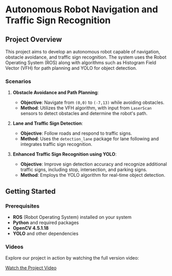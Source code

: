 # Autonomous Robot Navigation and Traffic Sign Recognition

## Project Overview

This project aims to develop an autonomous robot capable of navigation, obstacle avoidance, and traffic sign recognition. The system uses the Robot Operating System (ROS) along with algorithms such as Histogram Field Vector (VFH) for path planning and YOLO for object detection.

### Scenarios
 
1. **Obstacle Avoidance and Path Planning**:
   - **Objective**: Navigate from `(0,0)` to `(-7,13)` while avoiding obstacles.
   - **Method**: Utilizes the VFH algorithm, with input from `LaserScan` sensors to detect obstacles and determine the robot's path.

2. **Lane and Traffic Sign Detection**:
   - **Objective**: Follow roads and respond to traffic signs.
   - **Method**: Uses the `detection_lane` package for lane following and integrates traffic sign recognition.

3. **Enhanced Traffic Sign Recognition using YOLO**:
   - **Objective**: Improve sign detection accuracy and recognize additional traffic signs, including stop, intersection, and parking signs.
   - **Method**: Employs the YOLO algorithm for real-time object detection.

## Getting Started

### Prerequisites

- **ROS** (Robot Operating System) installed on your system
- **Python** and required packages
- **OpenCV 4.5.1.18**
- **YOLO** and other dependencies

### Videos
Explore our project in action by watching the full version video:


[Watch the Project Video](https://github.com/mhbadiei/Autonomous-Robot-Navigation-and-Traffic-Sign-Recognition/blob/main/Traffic-Sign-Recognition.mp4) 

